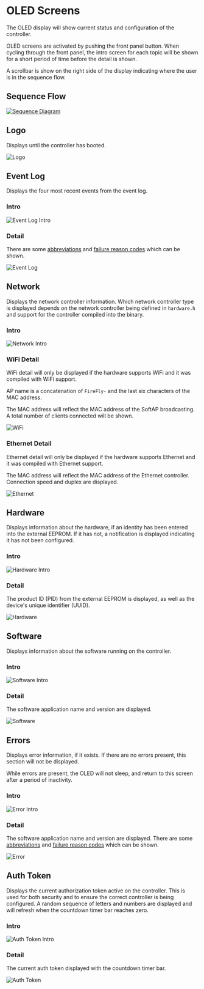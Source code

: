# OLED Screens
The OLED display will show current status and configuration of the controller.

OLED screens are activated by pushing the front panel button.  When cycling through the front panel, the intro screen for each topic will be shown for a short period of time before the detail is shown.

A scrollbar is show on the right side of the display indicating where the user is in the sequence flow.


## Sequence Flow
[![Sequence Diagram](./images/sequence.drawio.svg)](./images/sequence.drawio.svg)

## Logo
Displays until the controller has booted.

![Logo](./images/logo.svg)


## Event Log
Displays the four most recent events from the event log.

### Intro
![Event Log Intro](./images/event_log_intro.svg)

### Detail
There are some [abbreviations](/controller/support/abbreviations) and [failure reason codes](/controller/support/failure_reason_codes) which can be shown.

![Event Log](./images/event_log.svg)


## Network
Displays the network controller information.  Which network controller type is displayed depends on the network controller being defined in `hardware.h` and support for the controller compiled into the binary.

### Intro
![Network Intro](./images/network_intro.svg)

### WiFi Detail
WiFi detail will only be displayed if the hardware supports WiFi and it was compiled with WiFi support.

AP name is a concatenation of `FireFly-` and the last six characters of the MAC address.

The MAC address will reflect the MAC address of the SoftAP broadcasting.  A total number of clients connected will be shown.

![WiFi](./images/wifi.svg)


### Ethernet Detail
Ethernet detail will only be displayed if the hardware supports Ethernet and it was compiled with Ethernet support.

The MAC address will reflect the MAC address of the Ethernet controller.  Connection speed and duplex are displayed.

![Ethernet](./images/ethernet.svg)


## Hardware
Displays information about the hardware, if an identity has been entered into the external EEPROM.  If it has not, a notification is displayed indicating it has not been configured.

### Intro
![Hardware Intro](./images/hardware_intro.svg)

### Detail
The product ID (PID) from the external EEPROM is displayed, as well as the device's unique identifier (UUID).

![Hardware](./images/hardware.svg)


## Software
Displays information about the software running on the controller.

### Intro
![Software Intro](./images/software_intro.svg)

### Detail
The software application name and version are displayed.

![Software](./images/software.svg)


## Errors
Displays error information, if it exists.  If there are no errors present, this section will not be displayed.  

While errors are present, the OLED will not sleep, and return to this screen after a period of inactivity.

### Intro
![Error Intro](./images/error_intro.svg)

### Detail
The software application name and version are displayed.  There are some [abbreviations](/controller/support/abbreviations) and [failure reason codes](/controller/support/failure_reason_codes) which can be shown.

![Error](./images/error.svg)


## Auth Token
Displays the current authorization token active on the controller.  This is used for both security and to ensure the correct controller is being configured.  A random sequence of letters and numbers are displayed and will refresh when the countdown timer bar reaches zero.

### Intro
![Auth Token Intro](./images/auth_token_intro.svg)

### Detail
The current auth token displayed with the countdown timer bar.

![Auth Token](./images/auth_token.svg)

